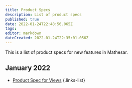 ```yaml
---
title: Product Specs
description: List of product specs
published: true
date: 2022-01-24T22:48:56.065Z
tags: 
editor: markdown
dateCreated: 2022-01-24T22:35:01.056Z
---
```


This is a list of product specs for new features in Mathesar.

## January 2022
- [Product Spec for Views](/product/specs/2022-01-views)
{.links-list}